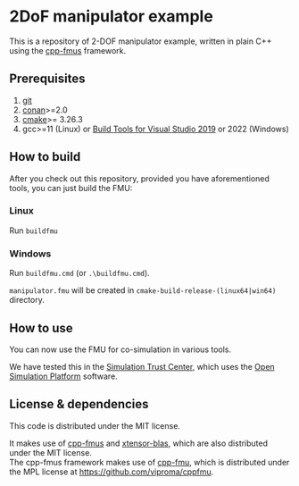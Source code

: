 # 2DoF manipulator example

This is a repository of 2-DOF manipulator example, written in plain C++ using the
[cpp-fmus] framework.

## Prerequisites

1. [git]
2. [conan]>=2.0
3. [cmake]>= 3.26.3
4. gcc>=11 (Linux) or [Build Tools for Visual Studio 2019] or 2022 (Windows)

## How to build

After you check out this repository, provided you have aforementioned tools, you can just build the FMU:

### Linux

Run `buildfmu`

### Windows

Run `buildfmu.cmd` (or `.\buildfmu.cmd`).

`manipulator.fmu` will be created in `cmake-build-release-(linux64|win64)` directory.

## How to use

You can now use the FMU for co-simulation in various tools.

We have tested this in the [Simulation Trust Center], which uses the [Open Simulation Platform] software.

## License & dependencies

This code is distributed under the MIT license.

It makes use of [cpp-fmus] and [xtensor-blas], which are also distributed under the MIT license.</br>
The cpp-fmus framework makes use of [cpp-fmu], which is distributed under the MPL license at https://github.com/viproma/cppfmu.

[cpp-fmus]: https://github.com/open-simulation-platform/cpp-fmus
[cpp-fmu]: https://github.com/viproma/cppfmu
[xtensor-blas]: https://github.com/xtensor-stack/xtensor-blas/
[git]: https://git-scm.com/
[conan]: https://conan.io/
[cmake]: https://cmake.org
[Build Tools for Visual Studio 2019]: https://visualstudio.microsoft.com/vs/older-downloads/
[Open Simulation Platform]: https://opensimulationplatform.com/
[Simulation Trust Center]: https://store.veracity.com/simulation-trust-center
